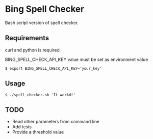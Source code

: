 Bing Spell Checker
==================
Bash script version of spell checker.

Requirements
------------
curl and python is required.

BING_SPELL_CHECK_API_KEY value must be set as environment value
```
$ export BING_SPELL_CHECK_API_KEY='your_key'
```

Usage
-----
```
$ ./spell_checker.sh 'It workd!'
```

TODO
----
- Read other parameters from command line
- Add tests
- Provide a threshold value